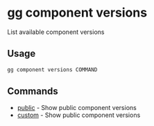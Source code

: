 # gg component versions

List available component versions

## Usage

```bash
gg component versions COMMAND
```

## Commands

- [public](gg%20component%20versions%20public) - Show public component versions
- [custom](gg%20component%20versions%20custom) - Show public component versions


